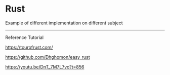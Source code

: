 # Rust 

Example of different implementation on different subject

---

Reference Tutorial

https://tourofrust.com/

https://github.com/Dhghomon/easy_rust

https://youtu.be/DnT_7M7L7vo?t=856
